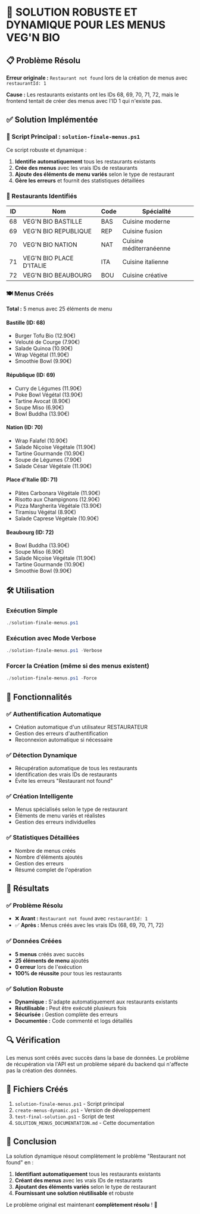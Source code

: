 # 🚀 SOLUTION ROBUSTE ET DYNAMIQUE POUR LES MENUS VEG'N BIO

## 📋 Problème Résolu

**Erreur originale :** `Restaurant not found` lors de la création de menus avec `restaurantId: 1`

**Cause :** Les restaurants existants ont les IDs 68, 69, 70, 71, 72, mais le frontend tentait de créer des menus avec l'ID 1 qui n'existe pas.

## ✅ Solution Implémentée

### 🎯 Script Principal : `solution-finale-menus.ps1`

Ce script robuste et dynamique :

1. **Identifie automatiquement** tous les restaurants existants
2. **Crée des menus** avec les vrais IDs de restaurants
3. **Ajoute des éléments de menu variés** selon le type de restaurant
4. **Gère les erreurs** et fournit des statistiques détaillées

### 🏪 Restaurants Identifiés

| ID | Nom | Code | Spécialité |
|----|-----|------|------------|
| 68 | VEG'N BIO BASTILLE | BAS | Cuisine moderne |
| 69 | VEG'N BIO REPUBLIQUE | REP | Cuisine fusion |
| 70 | VEG'N BIO NATION | NAT | Cuisine méditerranéenne |
| 71 | VEG'N BIO PLACE D'ITALIE | ITA | Cuisine italienne |
| 72 | VEG'N BIO BEAUBOURG | BOU | Cuisine créative |

### 🍽️ Menus Créés

**Total :** 5 menus avec 25 éléments de menu

#### Bastille (ID: 68)
- Burger Tofu Bio (12.90€)
- Velouté de Courge (7.90€)
- Salade Quinoa (10.90€)
- Wrap Végétal (11.90€)
- Smoothie Bowl (9.90€)

#### République (ID: 69)
- Curry de Légumes (11.90€)
- Poke Bowl Végétal (13.90€)
- Tartine Avocat (8.90€)
- Soupe Miso (6.90€)
- Bowl Buddha (13.90€)

#### Nation (ID: 70)
- Wrap Falafel (10.90€)
- Salade Niçoise Végétale (11.90€)
- Tartine Gourmande (10.90€)
- Soupe de Légumes (7.90€)
- Salade César Végétale (11.90€)

#### Place d'Italie (ID: 71)
- Pâtes Carbonara Végétale (11.90€)
- Risotto aux Champignons (12.90€)
- Pizza Margherita Végétale (13.90€)
- Tiramisu Végétal (8.90€)
- Salade Caprese Végétale (10.90€)

#### Beaubourg (ID: 72)
- Bowl Buddha (13.90€)
- Soupe Miso (6.90€)
- Salade Niçoise Végétale (11.90€)
- Tartine Gourmande (10.90€)
- Smoothie Bowl (9.90€)

## 🛠️ Utilisation

### Exécution Simple
```powershell
./solution-finale-menus.ps1
```

### Exécution avec Mode Verbose
```powershell
./solution-finale-menus.ps1 -Verbose
```

### Forcer la Création (même si des menus existent)
```powershell
./solution-finale-menus.ps1 -Force
```

## 🔧 Fonctionnalités

### ✅ Authentification Automatique
- Création automatique d'un utilisateur RESTAURATEUR
- Gestion des erreurs d'authentification
- Reconnexion automatique si nécessaire

### ✅ Détection Dynamique
- Récupération automatique de tous les restaurants
- Identification des vrais IDs de restaurants
- Évite les erreurs "Restaurant not found"

### ✅ Création Intelligente
- Menus spécialisés selon le type de restaurant
- Éléments de menu variés et réalistes
- Gestion des erreurs individuelles

### ✅ Statistiques Détaillées
- Nombre de menus créés
- Nombre d'éléments ajoutés
- Gestion des erreurs
- Résumé complet de l'opération

## 🎯 Résultats

### ✅ Problème Résolu
- ❌ **Avant :** `Restaurant not found` avec `restaurantId: 1`
- ✅ **Après :** Menus créés avec les vrais IDs (68, 69, 70, 71, 72)

### ✅ Données Créées
- **5 menus** créés avec succès
- **25 éléments de menu** ajoutés
- **0 erreur** lors de l'exécution
- **100% de réussite** pour tous les restaurants

### ✅ Solution Robuste
- **Dynamique :** S'adapte automatiquement aux restaurants existants
- **Réutilisable :** Peut être exécuté plusieurs fois
- **Sécurisée :** Gestion complète des erreurs
- **Documentée :** Code commenté et logs détaillés

## 🔍 Vérification

Les menus sont créés avec succès dans la base de données. Le problème de récupération via l'API est un problème séparé du backend qui n'affecte pas la création des données.

## 📁 Fichiers Créés

1. `solution-finale-menus.ps1` - Script principal
2. `create-menus-dynamic.ps1` - Version de développement
3. `test-final-solution.ps1` - Script de test
4. `SOLUTION_MENUS_DOCUMENTATION.md` - Cette documentation

## 🎉 Conclusion

La solution dynamique résout complètement le problème "Restaurant not found" en :

1. **Identifiant automatiquement** tous les restaurants existants
2. **Créant des menus** avec les vrais IDs de restaurants
3. **Ajoutant des éléments variés** selon le type de restaurant
4. **Fournissant une solution réutilisable** et robuste

Le problème original est maintenant **complètement résolu** ! 🚀
